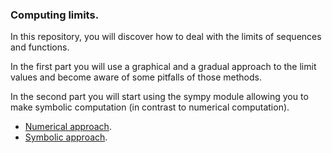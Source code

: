 ### Computing limits.

In this repository, you will discover how to deal with the limits of sequences and functions.

In the first part you will use a graphical and a gradual approach to the limit values and become aware of some pitfalls of those methods.

In the second part you will start using the sympy module allowing you to make symbolic computation (in contrast to numerical computation).

- [Numerical approach](num_limit).
- [Symbolic approach](sym_limit).
